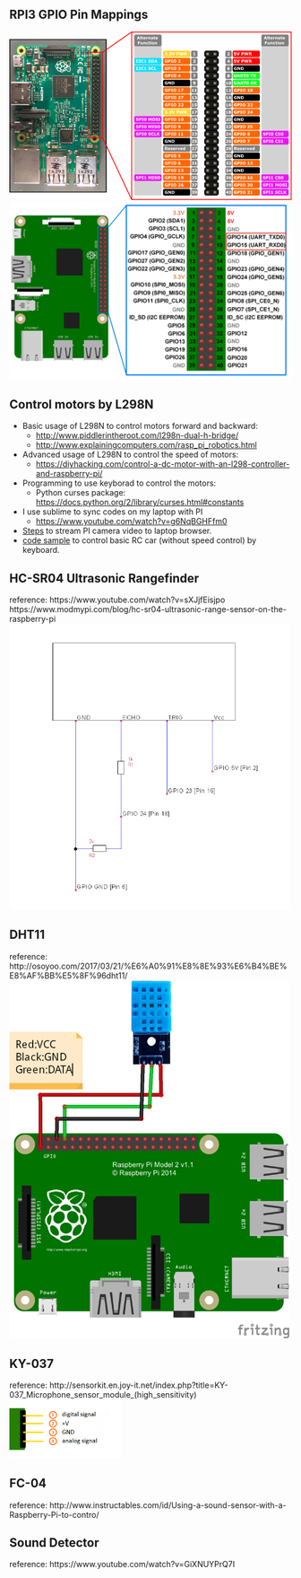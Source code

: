 <h2 id='gpio'>RPI3 GPIO Pin Mappings</h2>
<img src="assets/GPIO.png" width=600/>  
<img src="assets/GPIO2.png" width=600/>  

<h2 id='l298n'>Control motors by L298N</h2>

* Basic usage of L298N to control motors forward and backward:
    * http://www.piddlerintheroot.com/l298n-dual-h-bridge/
    * http://www.explainingcomputers.com/rasp_pi_robotics.html  
* Advanced usage of L298N to control the speed of motors:  
    * https://diyhacking.com/control-a-dc-motor-with-an-l298-controller-and-raspberry-pi/   
* Programming to use keyborad to control the motors:
    * Python curses package: https://docs.python.org/2/library/curses.html#constants  
* I use sublime to sync codes on my laptop with PI
    * https://www.youtube.com/watch?v=g6NqBGHFfm0
* [Steps](StreamRPIcamera.md) to stream PI camera video to laptop browser.
* [code sample](codes/basic_control.py) to control basic RC car (without speed control) by keyboard.

<h2 id='HC-SR04'>HC-SR04 Ultrasonic Rangefinder</h2>
reference:  
https://www.youtube.com/watch?v=sXJjfEisjpo  
https://www.modmypi.com/blog/hc-sr04-ultrasonic-range-sensor-on-the-raspberry-pi  
<img src="assets/hc-sr04-tut-2.png" width=500/> 

<h2 id='DHT11'>DHT11</h2>
reference:  
http://osoyoo.com/2017/03/21/%E6%A0%91%E8%8E%93%E6%B4%BE%E8%AF%BB%E5%8F%96dht11/  
<img src="assets/dht11.png" width=500/> 

<h2 id='KY-037'>KY-037</h2>
reference:  
http://sensorkit.en.joy-it.net/index.php?title=KY-037_Microphone_sensor_module_(high_sensitivity)  
<img src="assets/KY-037.png" width=200/> 

<h2 id='FC-04'>FC-04</h2>
reference:
http://www.instructables.com/id/Using-a-sound-sensor-with-a-Raspberry-Pi-to-contro/

<h2 id='sound'>Sound Detector</h2>
reference:  
https://www.youtube.com/watch?v=GiXNUYPrQ7I  
